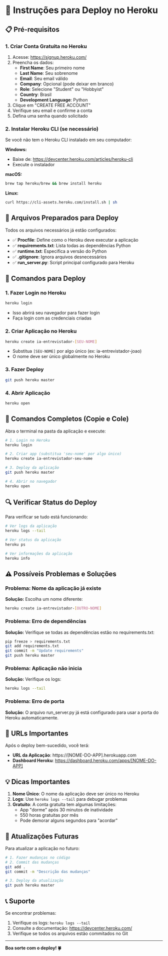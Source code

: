 # 🚀 Instruções para Deploy no Heroku

## 📋 Pré-requisitos

### 1. Criar Conta Gratuita no Heroku
1. Acesse: https://signup.heroku.com/
2. Preencha os dados:
   - **First Name**: Seu primeiro nome
   - **Last Name**: Seu sobrenome
   - **Email**: Seu email válido
   - **Company**: Opcional (pode deixar em branco)
   - **Role**: Selecione "Student" ou "Hobbyist"
   - **Country**: Brasil
   - **Development Language**: Python
3. Clique em "CREATE FREE ACCOUNT"
4. Verifique seu email e confirme a conta
5. Defina uma senha quando solicitado

### 2. Instalar Heroku CLI (se necessário)
Se você não tem o Heroku CLI instalado em seu computador:

**Windows:**
- Baixe de: https://devcenter.heroku.com/articles/heroku-cli
- Execute o instalador

**macOS:**
```bash
brew tap heroku/brew && brew install heroku
```

**Linux:**
```bash
curl https://cli-assets.heroku.com/install.sh | sh
```

## 🔧 Arquivos Preparados para Deploy

Todos os arquivos necessários já estão configurados:

- ✅ **Procfile**: Define como o Heroku deve executar a aplicação
- ✅ **requirements.txt**: Lista todas as dependências Python
- ✅ **runtime.txt**: Especifica a versão do Python
- ✅ **.gitignore**: Ignora arquivos desnecessários
- ✅ **run_server.py**: Script principal configurado para Heroku

## 🚀 Comandos para Deploy

### 1. Fazer Login no Heroku
```bash
heroku login
```
- Isso abrirá seu navegador para fazer login
- Faça login com as credenciais criadas

### 2. Criar Aplicação no Heroku
```bash
heroku create ia-entrevistador-[SEU-NOME]
```
- Substitua `[SEU-NOME]` por algo único (ex: ia-entrevistador-joao)
- O nome deve ser único globalmente no Heroku

### 3. Fazer Deploy
```bash
git push heroku master
```

### 4. Abrir Aplicação
```bash
heroku open
```

## 📝 Comandos Completos (Copie e Cole)

Abra o terminal na pasta da aplicação e execute:

```bash
# 1. Login no Heroku
heroku login

# 2. Criar app (substitua 'seu-nome' por algo único)
heroku create ia-entrevistador-seu-nome

# 3. Deploy da aplicação
git push heroku master

# 4. Abrir no navegador
heroku open
```

## 🔍 Verificar Status do Deploy

Para verificar se tudo está funcionando:

```bash
# Ver logs da aplicação
heroku logs --tail

# Ver status da aplicação
heroku ps

# Ver informações da aplicação
heroku info
```

## ⚠️ Possíveis Problemas e Soluções

### Problema: Nome da aplicação já existe
**Solução:** Escolha um nome diferente:
```bash
heroku create ia-entrevistador-[OUTRO-NOME]
```

### Problema: Erro de dependências
**Solução:** Verifique se todas as dependências estão no requirements.txt:
```bash
pip freeze > requirements.txt
git add requirements.txt
git commit -m "Update requirements"
git push heroku master
```

### Problema: Aplicação não inicia
**Solução:** Verifique os logs:
```bash
heroku logs --tail
```

### Problema: Erro de porta
**Solução:** O arquivo run_server.py já está configurado para usar a porta do Heroku automaticamente.

## 🎯 URLs Importantes

Após o deploy bem-sucedido, você terá:

- **URL da Aplicação**: https://[NOME-DO-APP].herokuapp.com
- **Dashboard Heroku**: https://dashboard.heroku.com/apps/[NOME-DO-APP]

## 💡 Dicas Importantes

1. **Nome Único**: O nome da aplicação deve ser único no Heroku
2. **Logs**: Use `heroku logs --tail` para debugar problemas
3. **Gratuito**: A conta gratuita tem algumas limitações:
   - App "dorme" após 30 minutos de inatividade
   - 550 horas gratuitas por mês
   - Pode demorar alguns segundos para "acordar"

## 🔄 Atualizações Futuras

Para atualizar a aplicação no futuro:

```bash
# 1. Fazer mudanças no código
# 2. Commit das mudanças
git add .
git commit -m "Descrição das mudanças"

# 3. Deploy da atualização
git push heroku master
```

## 📞 Suporte

Se encontrar problemas:
1. Verifique os logs: `heroku logs --tail`
2. Consulte a documentação: https://devcenter.heroku.com/
3. Verifique se todos os arquivos estão commitados no Git

---

**Boa sorte com o deploy! 🍀**

